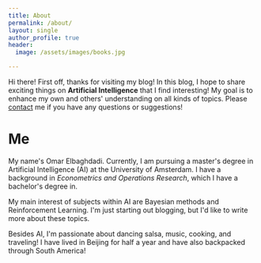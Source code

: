```yaml
---
title: About
permalink: /about/
layout: single
author_profile: true
header:
  image: /assets/images/books.jpg

---
```

Hi there! First off, thanks for visiting my blog! In this blog, I hope to share exciting things on **Artificial Intelligence** that I find interesting! My goal is to enhance my own and others' understanding on all kinds of topics. Please [contact](/contact/) me if you have any questions or suggestions!

# Me

My name's Omar Elbaghdadi. Currently, I am pursuing a master's degree in Artificial Intelligence (AI) at the University of Amsterdam. I have a background in *Econometrics and Operations Research*, which I have a bachelor's degree in.

My main interest of subjects within AI are Bayesian methods and Reinforcement Learning. I'm just starting out blogging, but I'd like to write more about these topics.

Besides AI, I'm passionate about dancing salsa, music, cooking, and traveling! I have lived in Beijing for half a year and have also backpacked through South America!
